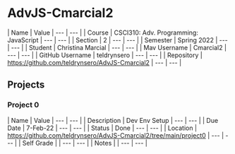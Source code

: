 # AdvJS-Cmarcial2

| Name | Value | --- | --- |
| Course | CSCI310: Adv. Programming: JavaScript | --- | --- |
| Section | 2 | --- | --- |
| Semester | Spring 2022 | --- | --- |
| Student | Christina Marcial | --- | --- |
| Mav Username | Cmarcial2 | --- | --- |
| GitHub Username | teldrynsero | --- | --- |
| Repository | https://github.com/teldrynsero/AdvJS-Cmarcial2 | --- | --- |

## Projects

### Project 0

| Name | Value | --- | --- |
| Description | Dev Env Setup | --- | --- |
| Due Date | 7-Feb-22 | --- | --- |
| Status | Done | --- | --- |
| Location | https://github.com/teldrynsero/AdvJS-Cmarcial2/tree/main/project0 | --- | --- |
| Self Grade | | --- | --- |
| Notes | | --- | --- |